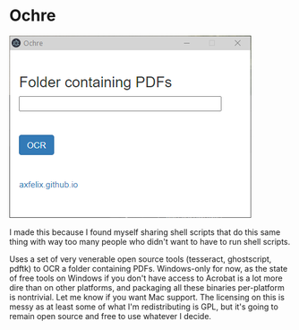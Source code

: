 # Ochre

![Ochre](ochre.png)

I made this because I found myself sharing shell scripts that do this same thing with way too many people who didn't want to have to run shell scripts.

Uses a set of very venerable open source tools (tesseract, ghostscript, pdftk) to OCR a folder containing PDFs. Windows-only for now, as the state of free tools on Windows if you don't have access to Acrobat is a lot more dire than on other platforms, and packaging all these binaries per-platform is nontrivial. Let me know if you want Mac support. The licensing on this is messy as at least some of what I'm redistributing is GPL, but it's going to remain open source and free to use whatever I decide.